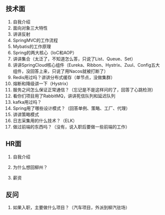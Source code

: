 

## 技术面

1. 自我介绍
2. 面向对象三大特性
3. 讲讲反射
4. SpringMVC的工作流程
5. Mybatis的工作原理
6. Spring的两大核心（IoC和AOP）
7. 讲讲集合（太泛了，不知道怎么答，只说了List、Queue、Set）
8. 讲讲SpringCloud核心组件（Eureka、Ribbon、Hystrix、Zuul、Config五大组件，没回答上来，只说了用Nacos就被打断了）
9. Redis用过吗？讲讲分布式缓存（单节点，没做集群）
10. 熔断和降级讲一下（Hystrix）
11. 服务之间怎么保证正常通信？（忘记是不是这样问的了，回答了心跳检测）
12. 看你们项目用了RabbitMQ，讲讲死信队列和延迟队列
13. kafka用过吗？
14. Spring用了哪些设计模式？（回答单例、策略、工厂、代理）
15. 讲讲策略模式
16. 日志采集用的什么技术？（ELK）
17. 做过前端的东西吗？（没有，说入职后要做一些前端的工作）

## HR面

1. 自我介绍

2. 为什么想回柳州？

3. 薪资

## 反问

1. 如果入职，主要做什么项目？（汽车项目，外派到柳汽驻场）

